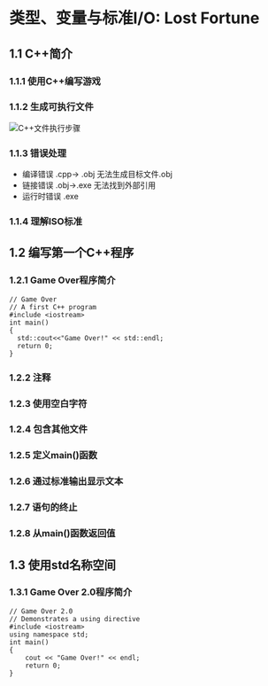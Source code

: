 # 类型、变量与标准I/O: Lost Fortune
## 1.1 C++简介
### 1.1.1 使用C++编写游戏
### 1.1.2 生成可执行文件
![C++文件执行步骤](https://oscimg.oschina.net/oscnet/786f4119d020937b023dfe71fa828c1cb70.jpg)

### 1.1.3 错误处理
* 编译错误 .cpp-> .obj  无法生成目标文件.obj
* 链接错误 .obj->.exe  无法找到外部引用
* 运行时错误 .exe 

### 1.1.4 理解ISO标准

## 1.2 编写第一个C++程序
### 1.2.1 Game Over程序简介
````
// Game Over 
// A first C++ program 
#include <iostream> 
int main() 
{ 
  std::cout<<"Game Over!" << std::endl; 
  return 0; 
} 
````

### 1.2.2 注释
### 1.2.3 使用空白字符
### 1.2.4 包含其他文件
### 1.2.5 定义main()函数
### 1.2.6 通过标准输出显示文本
### 1.2.7 语句的终止
### 1.2.8 从main()函数返回值

## 1.3 使用std名称空间
### 1.3.1  Game Over 2.0程序简介

````
// Game Over 2.0
// Demonstrates a using directive
#include <iostream>
using namespace std;
int main()
{
    cout << "Game Over!" << endl;
    return 0;
}
````
